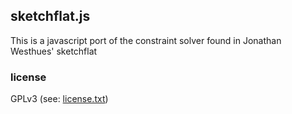 ## sketchflat.js

This is a javascript port of the constraint solver found in Jonathan Westhues' sketchflat


### license

GPLv3 (see: [license.txt](blob/master/license.txt))
